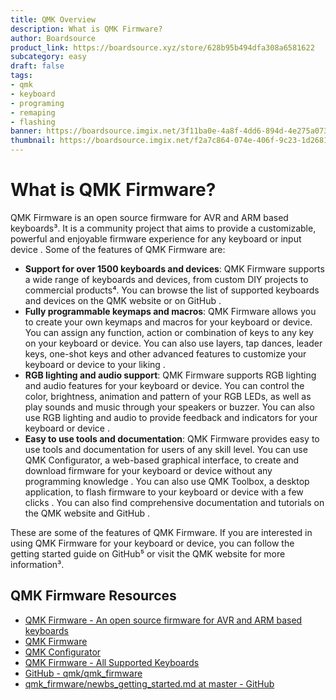 ```yaml
---
title: QMK Overview
description: What is QMK Firmware?
author: Boardsource
product_link: https://boardsource.xyz/store/628b95b494dfa308a6581622
subcategory: easy
draft: false
tags: 
- qmk
- keyboard
- programing
- remaping
- flashing
banner: https://boardsource.imgix.net/3f11ba0e-4a8f-4dd6-894d-4e275a073c4c.jpg
thumbnail: https://boardsource.imgix.net/f2a7c864-074e-406f-9c23-1d26813114e4.jpg?auto=format&ixlib=react-9.2.0&q=80&w=200&dpr=1
---
```

# What is QMK Firmware?

QMK Firmware is an open source firmware for AVR and ARM based keyboards³. It is a community project that aims to provide a customizable, powerful and enjoyable firmware experience for any keyboard or input device . Some of the features of QMK Firmware are:

- **Support for over 1500 keyboards and devices**: QMK Firmware supports a wide range of keyboards and devices, from custom DIY projects to commercial products⁴. You can browse the list of supported keyboards and devices on the QMK website or on GitHub .
- **Fully programmable keymaps and macros**: QMK Firmware allows you to create your own keymaps and macros for your keyboard or device. You can assign any function, action or combination of keys to any key on your keyboard or device. You can also use layers, tap dances, leader keys, one-shot keys and other advanced features to customize your keyboard or device to your liking .
- **RGB lighting and audio support**: QMK Firmware supports RGB lighting and audio features for your keyboard or device. You can control the color, brightness, animation and pattern of your RGB LEDs, as well as play sounds and music through your speakers or buzzer. You can also use RGB lighting and audio to provide feedback and indicators for your keyboard or device .
- **Easy to use tools and documentation**: QMK Firmware provides easy to use tools and documentation for users of any skill level. You can use QMK Configurator, a web-based graphical interface, to create and download firmware for your keyboard or device without any programming knowledge . You can also use QMK Toolbox, a desktop application, to flash firmware to your keyboard or device with a few clicks . You can also find comprehensive documentation and tutorials on the QMK website and GitHub .

These are some of the features of QMK Firmware. If you are interested in using QMK Firmware for your keyboard or device, you can follow the getting started guide on GitHub⁵ or visit the QMK website for more information³.

## QMK Firmware Resources

* [QMK Firmware - An open source firmware for AVR and ARM based keyboards](https://qmk.fm/)
* [QMK Firmware](https://docs.qmk.fm/)
* [QMK Configurator](https://config.qmk.fm/#)
* [QMK Firmware - All Supported Keyboards](https://qmk.fm/keyboards/)
* [GitHub - qmk/qmk_firmware](https://github.com/qmk/qmk_firmware)
* [qmk_firmware/newbs_getting_started.md at master - GitHub](https://github.com/qmk/qmk_firmware/blob/master/docs/newbs_getting_started.md)